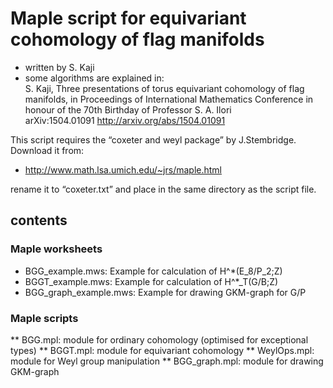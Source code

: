 Maple script for equivariant cohomology of flag manifolds
==================
* written by S. Kaji
* some algorithms are explained in:  
S. Kaji, Three presentations of torus equivariant cohomology of flag manifolds, in Proceedings of International Mathematics Conference in honour of the 70th Birthday of Professor S. A. Ilori  
arXiv:1504.01091   http://arxiv.org/abs/1504.01091


This script requires the “coxeter and weyl package” by J.Stembridge.
Download it from:

* http://www.math.lsa.umich.edu/~jrs/maple.html

rename it to “coxeter.txt” 
and place in the same directory as the script file.


## contents
### Maple worksheets
* BGG_example.mws:  Example for calculation of H^*(E_8/P_2;Z)  
* BGGT_example.mws: Example for calculation of H^*_T(G/B;Z)
* BGG_graph_example.mws: Example for drawing GKM-graph for G/P

### Maple scripts
** BGG.mpl: module for ordinary cohomology (optimised for exceptional types)
** BGGT.mpl: module for equivariant cohomology
** WeylOps.mpl: module for Weyl group manipulation
** BGG_graph.mpl: module for drawing GKM-graph
